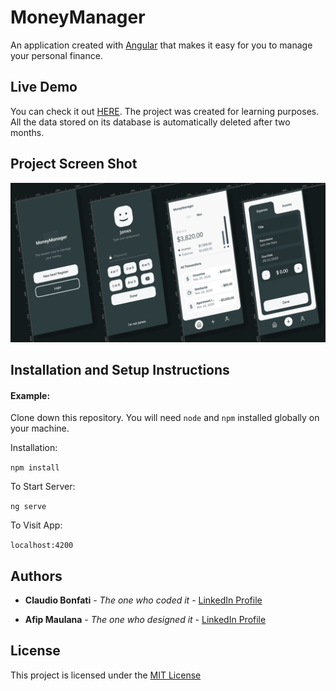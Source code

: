 # MoneyManager

An application created with [Angular](https://angular.io/) that makes it easy for you to manage your personal finance.

## Live Demo

You can check it out [HERE](https://claudiobonfati.github.io/money-manager-app/dashboard). The project was created for learning purposes. All the data stored on its database is automatically deleted after two months.

## Project Screen Shot

<img src="src/assets/images/git-image.png" width="914">

## Installation and Setup Instructions

#### Example:

Clone down this repository. You will need `node` and `npm` installed globally on your machine.

Installation:

`npm install`

To Start Server:

`ng serve`  

To Visit App:

`localhost:4200`  

## Authors

* **Claudio Bonfati** - *The one who coded it* - [LinkedIn Profile](https://www.linkedin.com/in/claudiobonfati/)

* **Afip Maulana** - *The one who designed it* - [LinkedIn Profile](https://www.linkedin.com/in/afipmaulana/)

## License

This project is licensed under the [MIT License](https://choosealicense.com/licenses/mit/)
